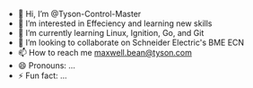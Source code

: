 - 👋 Hi, I’m @Tyson-Control-Master
- 👀 I’m interested in Effeciency and learning new skills
- 🌱 I’m currently learning Linux, Ignition, Go, and Git
- 💞️ I’m looking to collaborate on Schneider Electric's BME ECN
- 📫 How to reach me maxwell.bean@tyson.com
- 😄 Pronouns: ...
- ⚡ Fun fact: ...

<!---
Tyson-Control-Master/Tyson-Control-Master is a ✨ special ✨ repository because its `README.md` (this file) appears on your GitHub profile.
You can click the Preview link to take a look at your changes.
--->
